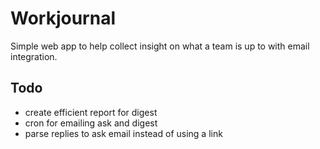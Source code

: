 # Workjournal

Simple web app to help collect insight on what a team is up to with email integration.

## Todo

* create efficient report for digest
* cron for emailing ask and digest
* parse replies to ask email instead of using a link